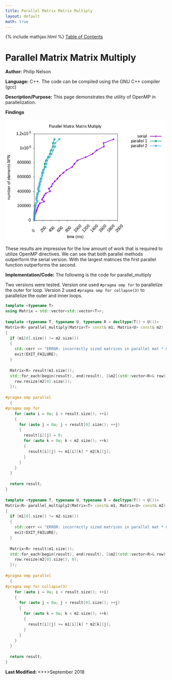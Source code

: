 ```yaml
---
title: Parallel Matrix Matrix Multiply
layout: default
math: true
---
```

{% include mathjax.html %}
<a href="https://philipnelson5.github.io/math4610/SoftwareManual"> Table of Contents </a>
# Parallel Matrix Matrix Multiply

**Author:** Philip Nelson

**Language:** C++. The code can be compiled using the GNU C++ compiler (gcc)

**Description/Purpose:** This page demonstrates the utility of OpenMP in parallelization.

**Findings**

![Matrix Matrix Multiply](./images/parallelMatrixMatrix.png)

These results are impressive for the low amount of work that is required to utilize OpenMP directives. We can see that both parallel methods outperform the serial version. With the largest matrices the first parallel function outperforms the second.

**Implementation/Code:** The following is the code for parallel_multiply

Two versions were tested. Version one used `#pragma omp for` to parallelize the outer for loop. Version 2 used `#pragma omp for collapse(3)` to parallelize the outer and inner loops. 

``` cpp
template <typename T>
using Matrix = std::vector<std::vector<T>>;

template <typename T, typename U, typename R = decltype(T() + U())>
Matrix<R> parallel_multiply(Matrix<T> const& m1, Matrix<U> const& m2)
{
  if (m1[0].size() != m2.size())
  {
    std::cerr << "ERROR: incorrectly sized matrices in parallel mat * mat\n";
    exit(EXIT_FAILURE);
  }

  Matrix<R> result(m1.size());
  std::for_each(begin(result), end(result), [&m2](std::vector<R>& row) {
    row.resize(m2[0].size());
  });

#pragma omp parallel
  {
#pragma omp for
    for (auto i = 0u; i < result.size(); ++i)
    {
      for (auto j = 0u; j < result[0].size(); ++j)
      {
        result[i][j] = 0;
        for (auto k = 0u; k < m2.size(); ++k)
        {
          result[i][j] += m1[i][k] * m2[k][j];
        }
      }
    }
  }

  return result;
}

template <typename T, typename U, typename R = decltype(T() + U())>
Matrix<R> parallel_multiply2(Matrix<T> const& m1, Matrix<U> const& m2)
{
  if (m1[0].size() != m2.size())
  {
    std::cerr << "ERROR: incorrectly sized matrices in parallel mat * mat\n";
    exit(EXIT_FAILURE);
  }

  Matrix<R> result(m1.size());
  std::for_each(begin(result), end(result), [&m2](std::vector<R>& row) {
    row.resize(m2[0].size(), 0);
  });

#pragma omp parallel
  {
#pragma omp for collapse(3)
    for (auto i = 0u; i < result.size(); ++i)
    {
      for (auto j = 0u; j < result[0].size(); ++j)
      {
        for (auto k = 0u; k < m2.size(); ++k)
        {
          result[i][j] += m1[i][k] * m2[k][j];
        }
      }
    }
  }

  return result;
}
```

**Last Modified:** <++>September 2018
